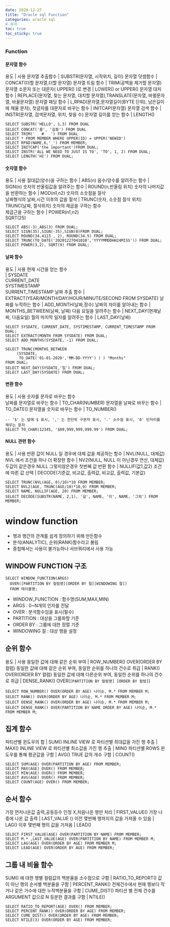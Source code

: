 ```yaml
---
date: 2020-12-27
title: "Oracle sql Function"
categories: oracle sql
# 목차
toc: true  
toc_sticky: true 
---
```


### Function
#### 문자열 함수

용도 | 사용
문자열 추출함수 | SUBSTR(문자열, 시작위치, 길이)
문자열 덧셈함수 | CONCAT(더할 문자열,더할 문자열)
문자열 트림 함수 | TRIM(공백을 제거할 문자열)
문자열 소문자 또는 대문자( UPPER() )로 변경 | LOWER() or UPPER()
문자열 대치 함수 | REPLACE(문자열, 찾는 문자열, 대치할 문자열),TRANSLATE(문자열, 바뀔문자열, 바꿀문자열)
문자열 패딩 함수 | L,RPAD(문자열,문자열길이(BYTE 단위), 남은길이에 채울 문자),
첫글자를 대문자로 바꾸는 함수 | INITCAP(문자열)
문자열 검색 함수 | INSTR(문자열, 검색문자열, 위치, 찾을 수)
문자열 길이를 얻는 함수 | LENGTH()

  ```
  SELECT SUBSTR('HELLO', 1,3) FROM DUAL
  SELECT CONCAT('홍', '길동') FROM DUAL
  SELECT TRIM('   #   ') FROM DUAL
  SELECT * FROM MEMBER WHERE UPPER(ID) = UPPER('NEWID')
  SELECT RPAD(NAME,6,'_') FROM MEMBER;
  SELECT INITCAP('the important')FROM DUAL;
  SELECT INSTR('ALL WE NEED TO JUST IS TO', 'TO', 1, 2) FROM DUAL;
  SELECT LENGTH('HI') FROM DUAL;
  ```

#### 숫자열 함수

용도 | 사용
절대값(양수)을 구하는 함수 | ABS(n)
음수/양수를 알려주는 함수 | SIGN(n)
숫자의 반올림값을 알려주는 함수 | ROUND(n,반올림 위치)
숫자의 나머지값을 반환하는 함수 | MOD(n1,n2)
숫자의 소숫점을 절삭 <br>날짜형식의 날짜,시간 이후의 값을 절삭 | TRUNC(숫자, 소숫점 절삭 위치) <br>TRUNC(날짜, 절삭위치)
숫자의 제곱을 구하는 함수<BR> 제곱근을 구하는 함수 | POWER(n1,n2)<BR> SQRT(25)

  ```
  SELECT ABS(-3),ABS(3) FROM DUAL;
  SELECT SIGN(35),SIGN(-35),SIGN(0)FROM DUAL;
  SELECT ROUND(34.4123 , 2), ROUND(34.5) FROM DUAL;
  SELECT TRUNC(TO_DATE('20201227041010','YYYYMMDDHH24MISS')) FROM DUAL;
  SELECT POWER(3,2), SQRT(9) FROM DUAL;
  ```

#### 날짜 함수

용도 | 사용
현재 시간을 얻는 함수<BR> | SYSDATE<BR>CURRENT_DATE<BR>SYSTIMESTAMP<BR>SURRENT_TIMESTAMP
날짜 추출 함수 | EXTRACT(YEAR/MONTH/DAY/HOUR/MINUTE/SECOND FROM SYSDATE)
날짜를 누적하는 함수 | ADD_MONTH(날짜,정수)
날짜의 차이를 알아내는 함수 | MONTHS_BETWEEN(날짜, 날짜)
다음 요일을 알려주는 함수 | NEXT_DAY(현재날짜, 다음요일)
월의 마지막 일자를 알려주는 함수 | LAST_DAY(날짜)

  ```
  SELECT SYSDATE, CURRENT_DATE, SYSTIMESTAMP, CURRENT_TIMESTAMP FROM DUAL;
  SELECT EXTRACT(MONTH FROM SYSDATE) FROM DUAL;
  SELECT ADD_MONTHS(SYSDATE, -1) FROM DUAL;
  
  SELECT TRUNC(MONTHS_BETWEEN
       (SYSDATE,
        TO_DATE('01-01-2020','MM-DD-YYYY') ) ) "Months"
  FROM DUAL;
  SELECT NEXT_DAY(SYSDATE,'일') FROM DUAL;
  SELECT LAST_DAY(SYSDATE) FROM DUAL;
  ```

#### 변환 함수

용도 | 사용
숫자를 문자로 바꾸는 함수<BR> 날짜를 문자열로 바꾸는 함수 | TO_CHAR(NUMBER)
문자열을 날짜로 바꾸는 함수 | TO_DATE()
문자열을 숫자로 바꾸는 함수 | TO_NUMBER()

  ```
  -- '$' 는 앞에 $ 표시, ',' 는 천단위 구분자 표시, '.' 소수점 표시, '0' 빈자리를 채우는 문자
  SELECT TO_CHAR(12345, '$09,999,999,999.99') FROM DUAL;
  ```

#### NULL 관련 함수
용도 | 사용
반환 값이 NULL 일 경우에 대체 값을 제공하는 함수 |  NVL(NULL, 대체값) 
NVL 에서 조건을 하나 더 확장한 함수 | NV2(NULL, NULL 이 아닌경우 연산, 대체값)
두값이 같은경우 NULL 그렇지않은경우 첫번째 값 반환 함수 | NULLIF(값1,값2)
조건에 따른 값 선택 | DECODE(기준값, 비교값, 출력값, 비교값, 출력값, 기본값)

  ```
  SELECT TRUNC(NVL(AGE, 0)/10)*10 FROM MEMBER;
  SELECT NVL2(AGE, TRUNC(AGE/10)*10,0) FROM MEMBER;
  SELECT NAME, NULLIF(AGE, 20) FROM MEMBER;
  SELECT DECODE(SUBSTR(NAME, 2,1), '길', NAME, '이', NAME, '그외') FROM MEMBER;
  ```

# window function
- 행과 행간의 관계를 쉽게 정의하기 위해 만든함수
- 분석(ANALYTIC), 순위(RANK)함수라고 불림
- 중첩해서는 사용이 불가능하나 서브쿼리에서 사용 가능

## WINDOW FUNCTION 구조
  ```
  SELECT WINDOW_FUNCTION(ARGS) 
    OVER([PARTITION BY 컬럼명][ORDER BY 절][WINDOWING 절])
    FROM 테이블명;
  ```
  - WINDOW_FUNCTION : 함수명(SUM,MAX,MIN)
  - ARGS : 0~N개의 인자를 전달
  - OVER : 분석함수임을 표시(필수)
  - PARTITION : 대상을 그룹화할 기준
  - ORDER BY : 그룹에 대한 정렬 기준
  - WINDOWING 절 : 대상 행을 설정


## 순위 함수

용도 | 사용
동일한 값에 대해 같은 순위 부여 | ROW_NUMBER() OVER(ORDER BY 컬럼)
동일한 값에 대해 같은 순위 부여, 동일한 순위를 하나의 건수로 취급 | RANK() OVER(ORDER BY 컬럼)
동일한 값에 대해 다른순위 부여, 동일한 순위를 하나의 건수로 취급 | DENSE_RANK() OVER(`[PARTITION BY 컬럼명] [ORDER BY 컬럼]`)

  ```
  SELECT ROW_NUMBER() OVER(ORDER BY AGE) 나이순, M.* FROM MEMBER M;
  SELECT RANK() OVER(ORDER BY AGE) 나이순, M.* FROM MEMBER M;
  SELECT DENSE_RANK() OVER(ORDER BY AGE) 나이순, M.* FROM MEMBER M;
  SELECT DENSE_RANK() OVER(PARTITION BY NAME ORDER BY AGE) 나이순, M.* FROM MEMBER M;
  ```

## 집계 함수

파티션별 윈도우의 합 | SUM()
INLINE VIEW 로 파티션별 최대값을 가진 행 추출 | MAX()
INLINE VIEW 로 파티션별 최소값을 가진 행 추출 | MIN()
파티션별 ROWS 윈도우를 통해 평균값을 구함 | AVG()
TRUE 값의 개수 구함 | COUNT()

  ```
  SELECT SUM(AGE) OVER(PARTITION BY AGE) FROM MEMBER;
  SELECT MAX(AGE) OVER() FROM MEMBER;
  SELECT MIN(AGE) OVER() FROM MEMBER;
  SELECT AVG(AGE) OVER() FROM MEMBER;
  SELECT COUNT(AGE) OVER() FROM MEMBER;
  ```

## 순서 함수

가장 먼저나온값 출력,공동등수 인정 X,처음나온 행만 처리 | FIRST_VALUE()
가장 나중에 나온 값 출력 | LAST_VALUE ()
이전 몇번째 행까지의 값을 가져올 수 있음 | LAG()
이후 몇번째 행의 값을 가져옴 | LEAD()

  ```
  SELECT FIRST_VALUE(AGE) OVER(PARTITION BY NAME) FROM MEMBER;
  SELECT M.* ,LAST_VALUE(AGE) OVER(PARTITION BY NAME) FROM MEMBER M;
  SELECT LAG(AGE) OVER(ORDER BY AGE) FROM MEMBER M;
  SELECT LEAD(AGE) OVER(ORDER BY AGE) FROM MEMBER;
  ```

## 그룹 내 비율 함수

SUM() 에 대한 행별 컬럼값의 백분율을 소수점으로 구함 | RATIO_TO_REPORT()
값이 아닌 행의 순서별 백분율을 구함 | PERCENT_RANK()
전체건수에서 현재 행보다 작거나 같은 거수에 대한 누적백분율을 구함 | CUME_DIST()
파티션 별 전체 건수를 ARGUMENT 값으로 N 등분한 결과를 구함 | NTILE()

  ```
  SELECT RATIO_TO_REPORT(AGE) OVER() FROM MEMBER;
  SELECT PERCENT_RANK() OVER(ORDER BY AGE) FROM MEMBER;
  SELECT CUME_DIST() OVER(ORDER BY AGE) FROM MEMBER;
  SELECT NTILE(3) OVER(ORDER BY AGE) FROM MEMBER;
  ```
